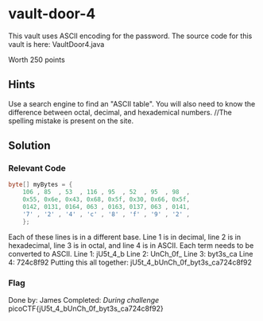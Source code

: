 # vault-door-4
This vault uses ASCII encoding for the password. The source code for this vault is here: VaultDoor4.java

Worth 250 points

## Hints
Use a search engine to find an "ASCII table".
You will also need to know the difference between octal, decimal, and hexademical numbers. //The spelling mistake is present on the site.

## Solution
### Relevant Code
```java
byte[] myBytes = {
    106 , 85  , 53  , 116 , 95  , 52  , 95  , 98  ,
    0x55, 0x6e, 0x43, 0x68, 0x5f, 0x30, 0x66, 0x5f,
    0142, 0131, 0164, 063 , 0163, 0137, 063 , 0141,
    '7' , '2' , '4' , 'c' , '8' , 'f' , '9' , '2' ,
    };
```

Each of these lines is in a different base. Line 1 is in decimal, line 2 is in hexadecimal, line 3 is in octal, and line 4 is in ASCII. Each term needs to be converted to ASCII.
Line 1: jU5t_4_b
Line 2: UnCh_0f_
Line 3: byt3s_ca
Line 4: 724c8f92
Putting this all together: jU5t_4_bUnCh_0f_byt3s_ca724c8f92

### Flag
Done by: James
Completed: *During challenge*
picoCTF{jU5t_4_bUnCh_0f_byt3s_ca724c8f92}